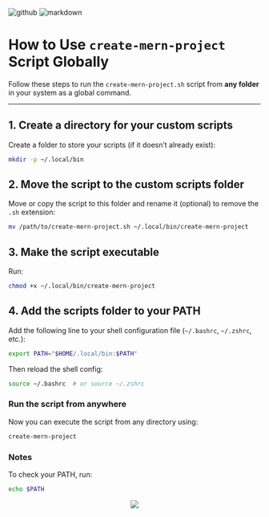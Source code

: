 ![github](https://img.shields.io/badge/GitHub-000000.svg?style=for-the-badge&logo=GitHub&logoColor=white)
![markdown](https://img.shields.io/badge/Markdown-000000.svg?style=for-the-badge&logo=Markdown&logoColor=white)

# How to Use `create-mern-project` Script Globally

Follow these steps to run the `create-mern-project.sh` script from **any folder** in your system as a global command.

---

## 1. Create a directory for your custom scripts

Create a folder to store your scripts (if it doesn’t already exist):

```bash
mkdir -p ~/.local/bin
```

## 2. Move the script to the custom scripts folder

Move or copy the script to this folder and rename it (optional) to remove the `.sh` extension:

```bash
mv /path/to/create-mern-project.sh ~/.local/bin/create-mern-project
```

## 3. Make the script executable

Run:

```bash
chmod +x ~/.local/bin/create-mern-project
```

## 4. Add the scripts folder to your PATH

Add the following line to your shell configuration file (`~/.bashrc`, `~/.zshrc`, etc.):

```bash
export PATH="$HOME/.local/bin:$PATH"
```

Then reload the shell config:

```bash
source ~/.bashrc  # or source ~/.zshrc
```

### Run the script from anywhere

Now you can execute the script from any directory using:

```bash
create-mern-project
```
### Notes

To check your PATH, run:

```bash
echo $PATH
```

<p align="center"><a href="https://github.com/hritesh-saha/tw-mern-starter/blob/main/LICENSE"><img src="https://img.shields.io/static/v1.svg?style=for-the-badge&label=License&message=BSD-3-Clause&logoColor=d9e0ee&colorA=363a4f&colorB=b7bdf8"/></a></p>
